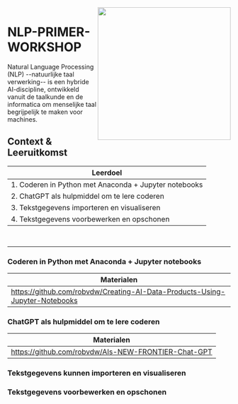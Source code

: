 <img align="right" width="300" height="300" src="https://avatars.githubusercontent.com/u/115706761?s=400&u=7c6cae892816e172b0b7eef99f2d32adb948c6ad&v=4">

# NLP-PRIMER-WORKSHOP
Natural Language Processing (NLP) --natuurlijke taal verwerking-- is een hybride AI-discipline, ontwikkeld vanuit de taalkunde en de informatica om menselijke taal begrijpelijk te maken voor machines.

## Context & Leeruitkomst



<div align="center">

|Leerdoel|
| --------- |
| 1. Coderen in Python met Anaconda + Jupyter notebooks |
| 2. ChatGPT als hulpmiddel om te lere coderen |
| 3. Tekstgegevens importeren en visualiseren | 
| 4. Tekstgegevens voorbewerken en opschonen |

</div> <br />

********
### Coderen in Python met Anaconda + Jupyter notebooks

|Materialen|
| --------- |
| https://github.com/robvdw/Creating-AI-Data-Products-Using-Jupyter-Notebooks| 

### ChatGPT als hulpmiddel om te lere coderen


|Materialen|
| --------- |
| https://github.com/robvdw/AIs-NEW-FRONTIER-Chat-GPT |

### Tekstgegevens kunnen importeren en visualiseren



### Tekstgegevens voorbewerken en opschonen
